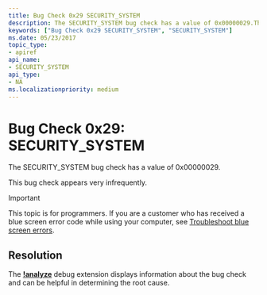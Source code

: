 ```yaml
---
title: Bug Check 0x29 SECURITY_SYSTEM
description: The SECURITY_SYSTEM bug check has a value of 0x00000029.This bug check appears very infrequently.
keywords: ["Bug Check 0x29 SECURITY_SYSTEM", "SECURITY_SYSTEM"]
ms.date: 05/23/2017
topic_type:
- apiref
api_name:
- SECURITY_SYSTEM
api_type:
- NA
ms.localizationpriority: medium
---
```


# Bug Check 0x29: SECURITY\_SYSTEM


The SECURITY\_SYSTEM bug check has a value of 0x00000029.

This bug check appears very infrequently.

> [!IMPORTANT]
> This topic is for programmers. If you are a customer who has received a blue screen error code while using your computer, see [Troubleshoot blue screen errors](https://www.windows.com/stopcode).



## Resolution

The [**!analyze**](-analyze.md) debug extension displays information about the bug check and can be helpful in determining the root cause.
 

 




